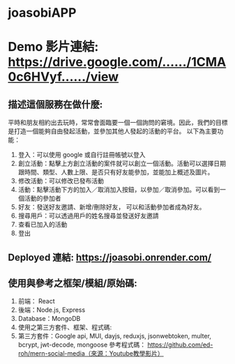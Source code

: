 # joasobiAPP

# Demo 影片連結: https://drive.google.com/....../1CMA0c6HVyf....../view

## 描述這個服務在做什麼:

平時和朋友相約出去玩時，常常會面臨要一個一個詢問的窘境。因此，我們的目標是打造一個能夠自由發起活動，並參加其他人發起的活動的平台。
以下為主要功能：

1. 登入：可以使用 google 或自行註冊帳號以登入
2. 創立活動：點擊上方創立活動的案件就可以創立一個活動。活動可以選擇日期跟時間、類型、人數上限、是否只有好友能參加，並能加上概述及圖片。
3. 修改活動：可以修改已發布活動
4. 活動：點擊活動下方的加入／取消加入按鈕，以參加／取消參加。可以看到一個活動的參加者
5. 好友：發送好友邀請、新增/刪除好友， 可以和活動參加者成為好友。
6. 搜尋用戶：可以透過用戶的姓名搜尋並發送好友邀請
7. 查看已加入的活動
8. 登出

## Deployed 連結: https://joasobi.onrender.com/

## 使用與參考之框架/模組/原始碼:

1. 前端： React
2. 後端：Node.js, Express
3. Database：MongoDB
4. 使用之第三方套件、框架、程式碼:
5. 第三方套件：Google api, MUI, dayjs, reduxjs, jsonwebtoken, multer, bcrypt, jwt-decode, mongoose
   參考程式碼：
   https://github.com/ed-roh/mern-social-media（來源：Youtube教學影片）
